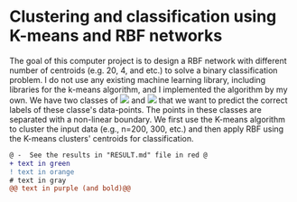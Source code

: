 # Clustering and classification using K-means and RBF networks

The goal of this computer project is to design a RBF network with different number of centroids (e.g. 20, 4, and etc.) to solve a binary classification problem. I do not use any existing machine learning library, including libraries for the k-means algorithm, and I implemented the algorithm by my own. We have two classes of  <img src="https://render.githubusercontent.com/render/math?math=C_1={\{x_i : d_i = 1\}}"> and <img src="https://render.githubusercontent.com/render/math?math=C_{-1}={\{x_i : d_i = -1\}}"> that we want to predict the correct labels of these classe's data-points. The points in these classes are separated with a non-linear boundary. We first use the K-means algorithm to cluster the input data (e.g., n=200, 300, etc.) and then apply RBF using the K-means clusters' centroids for classification.


```diff
@ -  See the results in "RESULT.md" file in red @
+ text in green
! text in orange
# text in gray
@@ text in purple (and bold)@@
```
